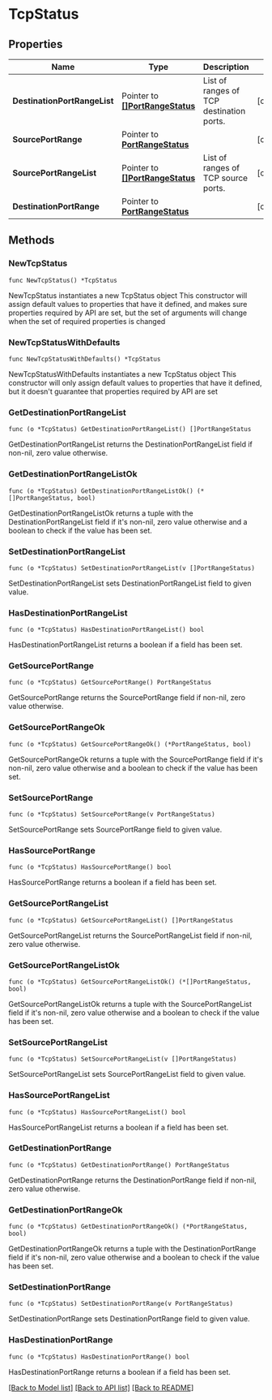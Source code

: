 # TcpStatus

## Properties

Name | Type | Description | Notes
------------ | ------------- | ------------- | -------------
**DestinationPortRangeList** | Pointer to [**[]PortRangeStatus**](PortRangeStatus.md) | List of ranges of TCP destination ports. | [optional] 
**SourcePortRange** | Pointer to [**PortRangeStatus**](PortRangeStatus.md) |  | [optional] 
**SourcePortRangeList** | Pointer to [**[]PortRangeStatus**](PortRangeStatus.md) | List of ranges of TCP source ports. | [optional] 
**DestinationPortRange** | Pointer to [**PortRangeStatus**](PortRangeStatus.md) |  | [optional] 

## Methods

### NewTcpStatus

`func NewTcpStatus() *TcpStatus`

NewTcpStatus instantiates a new TcpStatus object
This constructor will assign default values to properties that have it defined,
and makes sure properties required by API are set, but the set of arguments
will change when the set of required properties is changed

### NewTcpStatusWithDefaults

`func NewTcpStatusWithDefaults() *TcpStatus`

NewTcpStatusWithDefaults instantiates a new TcpStatus object
This constructor will only assign default values to properties that have it defined,
but it doesn't guarantee that properties required by API are set

### GetDestinationPortRangeList

`func (o *TcpStatus) GetDestinationPortRangeList() []PortRangeStatus`

GetDestinationPortRangeList returns the DestinationPortRangeList field if non-nil, zero value otherwise.

### GetDestinationPortRangeListOk

`func (o *TcpStatus) GetDestinationPortRangeListOk() (*[]PortRangeStatus, bool)`

GetDestinationPortRangeListOk returns a tuple with the DestinationPortRangeList field if it's non-nil, zero value otherwise
and a boolean to check if the value has been set.

### SetDestinationPortRangeList

`func (o *TcpStatus) SetDestinationPortRangeList(v []PortRangeStatus)`

SetDestinationPortRangeList sets DestinationPortRangeList field to given value.

### HasDestinationPortRangeList

`func (o *TcpStatus) HasDestinationPortRangeList() bool`

HasDestinationPortRangeList returns a boolean if a field has been set.

### GetSourcePortRange

`func (o *TcpStatus) GetSourcePortRange() PortRangeStatus`

GetSourcePortRange returns the SourcePortRange field if non-nil, zero value otherwise.

### GetSourcePortRangeOk

`func (o *TcpStatus) GetSourcePortRangeOk() (*PortRangeStatus, bool)`

GetSourcePortRangeOk returns a tuple with the SourcePortRange field if it's non-nil, zero value otherwise
and a boolean to check if the value has been set.

### SetSourcePortRange

`func (o *TcpStatus) SetSourcePortRange(v PortRangeStatus)`

SetSourcePortRange sets SourcePortRange field to given value.

### HasSourcePortRange

`func (o *TcpStatus) HasSourcePortRange() bool`

HasSourcePortRange returns a boolean if a field has been set.

### GetSourcePortRangeList

`func (o *TcpStatus) GetSourcePortRangeList() []PortRangeStatus`

GetSourcePortRangeList returns the SourcePortRangeList field if non-nil, zero value otherwise.

### GetSourcePortRangeListOk

`func (o *TcpStatus) GetSourcePortRangeListOk() (*[]PortRangeStatus, bool)`

GetSourcePortRangeListOk returns a tuple with the SourcePortRangeList field if it's non-nil, zero value otherwise
and a boolean to check if the value has been set.

### SetSourcePortRangeList

`func (o *TcpStatus) SetSourcePortRangeList(v []PortRangeStatus)`

SetSourcePortRangeList sets SourcePortRangeList field to given value.

### HasSourcePortRangeList

`func (o *TcpStatus) HasSourcePortRangeList() bool`

HasSourcePortRangeList returns a boolean if a field has been set.

### GetDestinationPortRange

`func (o *TcpStatus) GetDestinationPortRange() PortRangeStatus`

GetDestinationPortRange returns the DestinationPortRange field if non-nil, zero value otherwise.

### GetDestinationPortRangeOk

`func (o *TcpStatus) GetDestinationPortRangeOk() (*PortRangeStatus, bool)`

GetDestinationPortRangeOk returns a tuple with the DestinationPortRange field if it's non-nil, zero value otherwise
and a boolean to check if the value has been set.

### SetDestinationPortRange

`func (o *TcpStatus) SetDestinationPortRange(v PortRangeStatus)`

SetDestinationPortRange sets DestinationPortRange field to given value.

### HasDestinationPortRange

`func (o *TcpStatus) HasDestinationPortRange() bool`

HasDestinationPortRange returns a boolean if a field has been set.


[[Back to Model list]](../README.md#documentation-for-models) [[Back to API list]](../README.md#documentation-for-api-endpoints) [[Back to README]](../README.md)


